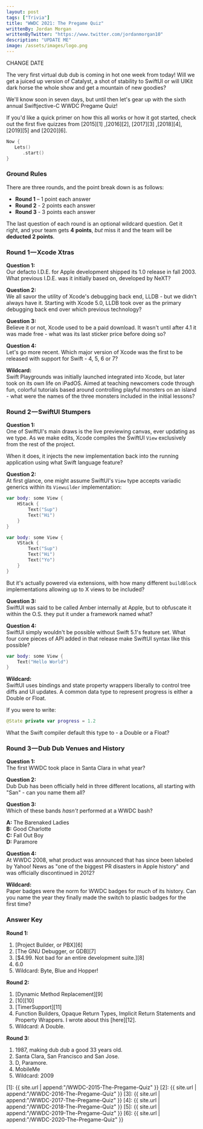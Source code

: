 ```yaml
---
layout: post
tags: ["Trivia"]
title: "WWDC 2021: The Pregame Quiz"
writtenBy: Jordan Morgan
writtenByTwitter: "https://www.twitter.com/jordanmorgan10"
description: "UPDATE ME"
image: /assets/images/logo.png
---
```

CHANGE DATE

The very first virtual dub dub is coming in hot one week from today! Will we get a juiced up version of Catalyst, a shot of stability to SwiftUI or will UIKit dark horse the whole show and get a mountain of new goodies?

We'll know soon in seven days, but until then let's gear up with the sixth annual Swiftjective-C WWDC Pregame Quiz!

If you'd like a quick primer on how this all works or how it got started, check out the first five quizzes from [2015][1] ,[2016][2], [2017][3] ,[2018][4], [2019][5] and [2020][6].

```swift
Now {
   Lets()
      .start()
}
```

### Ground Rules

There are three rounds, and the point break down is as follows:

* **Round 1** – 1 point each answer
* **Round 2** - 2 points each answer
* **Round 3** - 3 points each answer

The last question of each round is an optional wildcard question. Get it right, and your team gets **4** **points**, _but_ miss it and the team will be **deducted 2 points**.

### Round 1 — Xcode Xtras

**Question 1:**  
Our defacto I.D.E. for Apple development shipped its 1.0 release in fall 2003. What previous I.D.E. was it initially based on, developed by NeXT?

**Question 2:**  
We all savor the utility of Xcode's debugging back end, LLDB - but we didn't always have it. Starting with Xcode 5.0, LLDB took over as the primary debugging back end over which previous technology?

**Question 3:**  
Believe it or not, Xcode used to be a paid download. It wasn't until after 4.1 it was made free - what was its last sticker price before doing so?

**Question 4:** <br />
Let's go more recent. Which major version of Xcode was the first to be released with support for Swift - 4, 5, 6 or 7?

**Wildcard:**  
Swift Playgrounds was initially launched integrated into Xcode, but later took on its own life on iPadOS. Aimed at teaching newcomers code through fun, colorful tutorials based around controlling playful monsters on an island - what were the names of the three monsters included in the initial lessons?

### Round 2 — SwiftUI Stumpers

**Question 1:**  
One of SwiftUI's main draws is the live previewing canvas, ever updating as we type. As we make edits, Xcode compiles the SwiftUI `View` exclusively from the rest of the project. 

When it does, it injects the new implementation back into the running application using what Swift language feature?

**Question 2:**  
At first glance, one might assume SwiftUI's `View` type accepts variadic generics within its `Viewuilder` implementation:

```swift
var body: some View {
    HStack {
        Text("Sup")
        Text("Hi")
    }
}

var body: some View {
    VStack {
        Text("Sup")
        Text("Hi")
        Text("Yo")
    }
}
```

But it's actually powered via extensions, with how many different `buildBlock` implementations allowing up to X views to be included?

**Question 3:**  
SwiftUI was said to be called Amber internally at Apple, but to obfuscate it within the O.S. they put it under a framework named what?

**Question 4:** <br />
SwiftUI simply wouldn't be possible without Swift 5.1's feature set. What four core pieces of API added in that release make SwiftUI syntax like this possible?

```swift
var body: some View {
    Text("Hello World")
}
```

**Wildcard:**  
SwiftUI uses bindings and state property wrappers liberally to control tree diffs and UI updates. A common data type to represent progress is either a Double or Float.

If you were to write:

```swift
@State private var progress = 1.2
```

What the Swift compiler default this type to - a Double or a Float?

### Round 3 — Dub Dub Venues and History

**Question 1:**  
The first WWDC took place in Santa Clara in what year?

**Question 2:**  
Dub Dub has been officially held in three different locations, all starting with "San" - can you name them all?

**Question 3:**  
Which of these bands _hasn't_ performed at a WWDC bash?

**A:** The Barenaked Ladies<br />
**B:** Good Charlotte<br />
**C:** Fall Out Boy<br />
**D:** Paramore<br />

**Question 4:** <br />
At WWDC 2008, what product was announced that has since been labeled by Yahoo! News as "one of the biggest PR disasters in Apple history" and was officially discontinued in 2012?

**Wildcard:**  
Paper badges were the norm for WWDC badges for much of its history. Can you name the year they finally made the switch to plastic badges for the first time?

### Answer Key
<b>Round 1:</b>
1. [Project Builder, or PBX][6]
2. [The GNU Debugger, or GDB][7]
3. [$4.99. Not bad for an entire development suite.][8]
4. 6.0
5. Wildcard: Byte, Blue and Hopper!

<b>Round 2:</b>
1. [Dynamic Method Replacement][9]
2. [10][10]
3. [TimerSupport][11]
4. Function Builders, Opaque Return Types, Implicit Return Statements and Property Wrappers. I wrote about this [here][12].
5. Wildcard: A Double.

<b>Round 3:</b>
1. 1987, making dub dub a good 33 years old.
2. Santa Clara, San Francisco and San Jose.
3. D, Paramore.
4. MobileMe
5. Wildcard: 2009

[1]: {{ site.url | append:"/WWDC-2015-The-Pregame-Quiz" }}
[2]: {{ site.url | append:"/WWDC-2016-The-Pregame-Quiz" }}
[3]: {{ site.url | append:"/WWDC-2017-The-Pregame-Quiz" }}
[4]: {{ site.url | append:"/WWDC-2018-The-Pregame-Quiz" }}
[5]: {{ site.url | append:"/WWDC-2019-The-Pregame-Quiz" }}
[6]: {{ site.url | append:"/WWDC-2020-The-Pregame-Quiz" }}
 